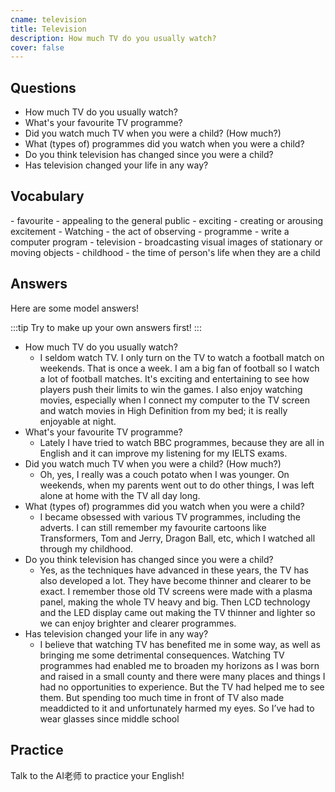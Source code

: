 ```yaml
---
cname: television
title: Television
description: How much TV do you usually watch?
cover: false
---
```

<banner></banner>

## Questions

- How much TV do you usually watch?
- What&#39;s your favourite TV programme?
- Did you watch much TV when you were a child? (How much?)
- What (types of) programmes did you watch when you were a child?
- Do you think television has changed since you were a child?
- Has television changed your life in any way?

## Vocabulary

<vocab-list>
- favourite
  - appealing to the general public
- exciting
  - creating or arousing excitement
- Watching
  - the act of observing
- programme
  - write a computer program  
- television
  - broadcasting visual images of stationary or moving objects
- childhood
  - the time of person&#39;s life when they are a child  

<!-- blank -->

</vocab-list>

## Answers
Here are some model answers!

:::tip
Try to make up your own answers first!
:::

- How much TV do you usually watch?
  - I seldom watch TV. I only turn on the TV to watch a football match on weekends. That is once a week. I am a big fan of football so I watch a lot of football matches. It&#39;s exciting and entertaining to see how players push their limits to win the games. I also enjoy watching movies, especially when I connect my computer to the TV screen and watch movies in High Definition from my bed; it is really enjoyable at night.
- What&#39;s your favourite TV programme?
  - Lately I have tried to watch BBC programmes, because they are all in English and it can improve my listening for my IELTS exams.
- Did you watch much TV when you were a child? (How much?)
  - Oh, yes, I really was a couch potato when I was younger. On weekends, when my parents went out to do other things, I was left alone at home with the TV all day long. 
- What (types of) programmes did you watch when you were a child?
  - I became obsessed with various TV programmes, including the adverts. I can still remember my favourite cartoons like Transformers, Tom and Jerry, Dragon Ball, etc, which I watched all through my childhood.
- Do you think television has changed since you were a child?
  - Yes, as the techniques have advanced in these years, the TV has also developed a lot. They have become thinner and clearer to be exact. I remember those old TV screens were made with a plasma panel, making the whole TV heavy and big. Then LCD technology and the LED display came out making the TV thinner and lighter so we can enjoy brighter and clearer programmes.
- Has television changed your life in any way?
  - I believe that watching TV has benefited me in some way, as well as bringing me some detrimental consequences. Watching TV programmes had enabled me to broaden my horizons as I was born and raised in a small county and there were many places and things I had no opportunities to experience. But the TV had helped me to see them. But spending too much time in front of TV also made meaddicted to it and unfortunately harmed my eyes. So I’ve had to wear glasses since middle school

## Practice
Talk to the AI老师 to practice your English!
<qrfooter></qrfooter>
